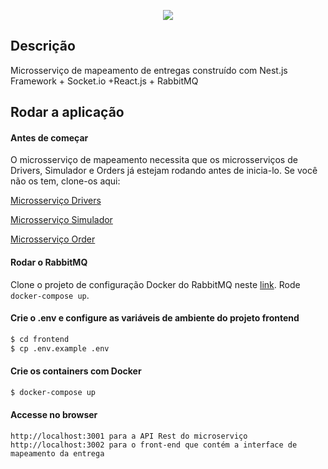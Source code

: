 <p align="center">
  <a href="http://nestjs.com/" target="blank"><img src="http://maratona.fullcycle.com.br/public/img/logo-maratona.png"/></a>
</p>

## Descrição

Microsserviço de mapeamento de entregas construído com Nest.js Framework + Socket.io +React.js + RabbitMQ

## Rodar a aplicação

#### Antes de começar

O microsserviço de mapeamento necessita que os microsserviços de Drivers, Simulador e Orders já estejam rodando antes de inicia-lo.
Se você não os tem, clone-os aqui: 

[Microsserviço Drivers](https://github.com/codeedu/maratona-microsservico-drivers)

[Microsserviço Simulador](https://github.com/codeedu/maratona-microsservico-simulador)

[Microsserviço Order](https://github.com/codeedu/maratona-microsservico-order.git)


#### Rodar o RabbitMQ

Clone o projeto de configuração Docker do RabbitMQ neste [link](https://github.com/codeedu/maratona-microsservico-rabbitmq.git). Rode ```docker-compose up```. 

#### Crie o .env e configure as variáveis de ambiente do projeto frontend

```bash
$ cd frontend
$ cp .env.example .env
```

#### Crie os containers com Docker

```bash
$ docker-compose up
```

#### Accesse no browser

```
http://localhost:3001 para a API Rest do microserviço
http://localhost:3002 para o front-end que contém a interface de mapeamento da entrega
```
